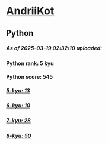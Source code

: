 # [AndriiKot](https://www.codewars.com/users/AndriiKot) 
## Python

##### As of 2025-03-19 02:32:10 uploaded:

#### Python rank: 5 kyu

#### Python score: 545

##### [5-kyu: 13](https://github.com/AndriiKot/Python__CodeWars/tree/main/kyu-5)

##### [6-kyu: 10](https://github.com/AndriiKot/Python__CodeWars/tree/main/kyu-6)

##### [7-kyu: 28](https://github.com/AndriiKot/Python__CodeWars/tree/main/kyu-7)

##### [8-kyu: 50](https://github.com/AndriiKot/Python__CodeWars/tree/main/kyu-8)

